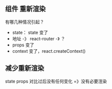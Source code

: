 ## 组件 重新渲染
有哪几种情况引起？
- state：  state 变了
- 地址 -》 react-router  -》 ？
- props 变了
- context 变了，react.createContext()


## 减少重新渲染
state props 对比过后没有任何变化 =》没有必要渲染


